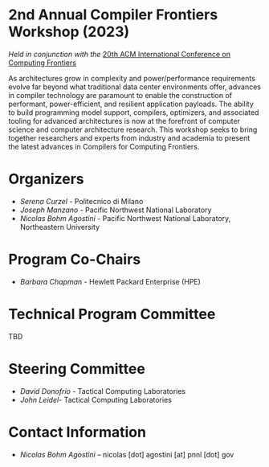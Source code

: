 # 2nd Annual Compiler Frontiers Workshop (2023)

*Held in conjunction with the* [20th ACM International Conference on Computing Frontiers](https://www.computingfrontiers.org/2023/)

As architectures grow in complexity and power/performance requirements evolve
far beyond what traditional data center environments offer, advances in compiler
technology are paramount to enable the construction of performant,
power-efficient, and resilient application payloads. The ability to build
programming model support, compilers, optimizers, and associated tooling for
advanced architectures is now at the forefront of computer science and computer
architecture research. This workshop seeks to bring together researchers and
experts from industry and academia to present the latest advances in Compilers
for Computing Frontiers.

# Organizers

*	*Serena Curzel* - Politecnico di Milano
*	*Joseph Manzano* - Pacific Northwest National Laboratory
*	*Nicolas Bohm Agostini* - Pacific Northwest National Laboratory, Northeastern University


# Program Co-Chairs

*	*Barbara Chapman* - Hewlett Packard Enterprise (HPE)

# Technical Program Committee

TBD

# Steering Committee

* *David Donofrio* - Tactical Computing Laboratories
* *John Leidel*- Tactical Computing Laboratories

# Contact Information

*	*Nicolas Bohm Agostini* – nicolas [dot] agostini [at] pnnl [dot] gov

